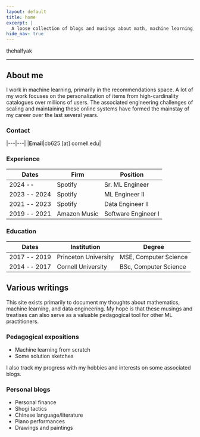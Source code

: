 ```yaml
---
layout: default
title: home
excerpt: |
  A loose collection of blogs and musings about math, machine learning, personal finance, art, music, shogi...
hide_nav: true
---
```


<div class="logo" markdown="1">
thehalfyak
</div>

----

## About me

I work in machine learning, primarily in the recommendations space. A lot of my work focuses on the personalization of items from high-cardinality catalogues over millions of users. The associated engineering challenges of scaling and maintaining these online systems have formed the mainstay of my career over the last several years.

### Contact

|---|---|
|**Email**|cb625 [at] cornell.edu|

### Experience

|Dates|Firm|Position|
|---|---|---|
|2024 --|Spotify|Sr. ML Engineer|
|2023 -- 2024|Spotify|ML Engineer II|
|2021 -- 2023|Spotify|Data Engineer II|
|2019 -- 2021|Amazon Music|Software Engineer I|

### Education

|Dates|Institution|Degree|
|---|---|---|
|2017 -- 2019|Princeton University|MSE, Computer Science|
|2014 -- 2017|Cornell University|BSc, Computer Science|

## Various writings

This site exists primarily to document my thoughts about mathematics, machine learning, and data engineering. My hope is that these musings and treatises can also serve as a valuable pedagogical tool for other ML practitioners.

### Pedagogical expositions

- Machine learning from scratch
- Some solution sketches

I also track my progress with my hobbies and interests on some associated blogs.

### Personal blogs

- Personal finance
- Shogi tactics
- Chinese language/literature
- Piano performances
- Drawings and paintings
